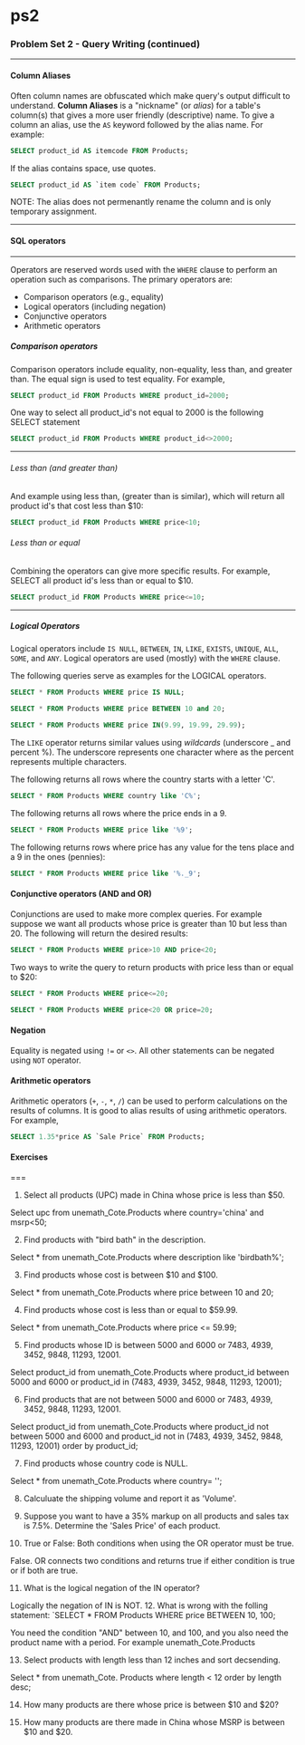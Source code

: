 # ps2
### Problem Set 2 - Query Writing (continued)
---



#### Column Aliases

Often column names are obfuscated which make query's output difficult to understand. 
**Column Aliases** is a "nickname" (or *alias*) for a table's column(s) that gives a more user friendly (descriptive) name.
To give a column an alias, use the `AS` keyword followed by the alias name.  For example:

```SQL
SELECT product_id AS itemcode FROM Products;
```

If the alias contains space, use quotes.  

```SQL
SELECT product_id AS `item code` FROM Products;
```

NOTE: The alias does not permenantly rename the column and is only temporary assignment.




---

#### SQL operators

---

Operators are reserved words used with the `WHERE` clause to perform an operation such as comparisons.  The primary operators are:

- Comparison operators (e.g., equality)
- Logical operators (including negation)
- Conjunctive operators
- Arithmetic operators

##### Comparison operators

Comparison operators include equality, non-equality, less than, and greater than.  The equal sign is used to test equality.  For example, 

```SQL
SELECT product_id FROM Products WHERE product_id=2000;
```
One way to select all product_id's not equal to 2000 is the following SELECT statement 

```SQL
SELECT product_id FROM Products WHERE product_id<>2000;
```
---

###### Less than (and greater than)

And example using less than, (greater than is similar), which will return all product id's that cost less than $10:

```SQL
SELECT product_id FROM Products WHERE price<10;
```

###### Less than or equal

Combining the operators can give more specific results.  For example, SELECT all product id's less than or equal to $10.


```SQL
SELECT product_id FROM Products WHERE price<=10;
```

---

##### Logical Operators

Logical operators include `IS NULL`, `BETWEEN`, `IN`, `LIKE`, `EXISTS`, `UNIQUE`, `ALL`, `SOME`, and `ANY`.
Logical operators are used (mostly) with the `WHERE` clause.  

The following queries serve as examples for the LOGICAL operators.


```SQL
SELECT * FROM Products WHERE price IS NULL;
```


```SQL
SELECT * FROM Products WHERE price BETWEEN 10 and 20;
```


```SQL
SELECT * FROM Products WHERE price IN(9.99, 19.99, 29.99);
```

The `LIKE` operator returns similar values using *wildcards* (underscore _ and percent %).  The underscore represents one character where as the percent represents multiple characters.

The following returns all rows where the country starts with a letter 'C'.  

```SQL
SELECT * FROM Products WHERE country like 'C%';
```

The following returns all rows where the price ends in a 9.


```SQL
SELECT * FROM Products WHERE price like '%9';
```

The following returns rows where price has any value for the tens place and a 9 in the ones (pennies):


```SQL
SELECT * FROM Products WHERE price like '%._9';
```

#### Conjunctive operators (AND and OR)

Conjunctions are used to make more complex queries.  For example suppose we want all products whose price is greater than 10 but less than 20.  The following will return the desired results:

```SQL
SELECT * FROM Products WHERE price>10 AND price<20;
```

Two ways to write the query to return products with price less than or equal to $20:


```SQL
SELECT * FROM Products WHERE price<=20;
```


```SQL
SELECT * FROM Products WHERE price<20 OR price=20;
```

#### Negation

Equality is negated using `!=` or `<>`.  All other statements can be negated using `NOT` operator. 



#### Arithmetic operators

Arithmetic operators (`+`, `-`, `*`, `/`) can be used to perform calculations on the results of columns.  It is good to alias results of using arithmetic operators.  For example, 


```SQL
SELECT 1.35*price AS `Sale Price` FROM Products;
```




#### Exercises


===

1. Select all products (UPC) made in China whose price is less than $50.

  Select upc from unemath_Cote.Products where country='china' and msrp<50;

2. Find products with "bird bath" in the description.

  Select * from unemath_Cote.Products where description like 'birdbath%'; 
  
3. Find products whose cost is between $10 and $100.

  Select * from unemath_Cote.Products where price between 10 and 20;
  
4. Find products whose cost is less than or equal to $59.99.

  Select * from unemath_Cote.Products where price <= 59.99;
  
5. Find products whose ID is between 5000 and 6000 or 7483, 4939, 3452, 9848, 11293, 12001.

  Select product_id from unemath_Cote.Products where product_id between 5000 and 6000 or product_id in (7483, 4939, 3452, 9848, 11293, 12001);
  
6. Find products that are not between 5000 and 6000 or 7483, 4939, 3452, 9848, 11293, 12001.

  Select product_id from unemath_Cote.Products where product_id not between 5000 and 6000 and product_id not in (7483, 4939, 3452, 9848, 11293, 12001) order by product_id;
  
7. Find products whose country code is NULL.

  Select * from unemath_Cote.Products where country= '';
  
8. Calculuate the shipping volume and report it as 'Volume'.

  
9. Suppose you want to have a 35% markup on all products and sales tax is 7.5%.  Determine the 'Sales Price' of each product.

  
10. True or False: Both conditions when using the OR operator must be true.

  False. OR connects two conditions and returns true if either condition is true or if both are true. 
  
11. What is the logical negation of the IN operator?

  Logically the negation of IN is NOT. 
12. What is wrong with the folling statement: `SELECT * FROM Products WHERE price BETWEEN 10, 100;

  You need the condition "AND" between 10, and 100, and you also need the product name with a period. For example unemath_Cote.Products
  
13. Select products with length less than 12 inches and sort decsending.

  Select * from unemath_Cote. Products where length < 12
  order by length desc; 

14. How many products are there whose price is between $10 and $20?

  
15. How many products are there made in China whose MSRP is between $10 and $20.


